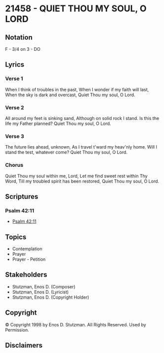 # 21458 - QUIET THOU MY SOUL, O LORD

## Notation

F - 3/4 on 3 - DO

## Lyrics

### Verse 1

When I think of troubles in the past, When I wonder if my faith will last, When the sky is dark and overcast, Quiet Thou my soul, O Lord.

### Verse 2

All around my feet is sinking sand, Although on solid rock I stand. Is this the life my Father planned? Quiet Thou my soul, O Lord.

### Verse 3

The future lies ahead, unknown, As I travel t'ward my heav'nly home. Will I stand the test, whatever come? Quiet Thou my soul, O Lord.

### Chorus

Quiet Thou my soul within me, Lord, Let me find sweet rest within Thy Word, Till my troubled spirit has been restored, Quiet Thou my soul, O Lord.


## Scriptures

### Psalm 42:11

- [Psalm 42:11](https://www.biblegateway.com/passage/?search=Psalm%2042%3A11)


## Topics

- Contemplation
- Prayer
- Prayer - Petition

## Stakeholders

- Stutzman, Enos D. (Composer)
- Stutzman, Enos D. (Lyricist)
- Stutzman, Enos D. (Copyright Holder)

## Copyright

© Copyright 1998 by Enos D. Stutzman. All Rights Reserved. Used by Permission.


## Disclaimers


